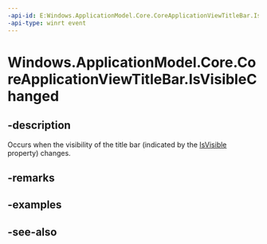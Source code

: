 ----api-id: E:Windows.ApplicationModel.Core.CoreApplicationViewTitleBar.IsVisibleChanged
-api-type: winrt event
---<!-- Event syntaxpublic event Windows.Foundation.TypedEventHandler IsVisibleChanged<Windows.ApplicationModel.Core.CoreApplicationViewTitleBar,  object>--># Windows.ApplicationModel.Core.CoreApplicationViewTitleBar.IsVisibleChanged## -descriptionOccurs when the visibility of the title bar (indicated by the [IsVisible](coreapplicationviewtitlebar_isvisible.md) property) changes.## -remarks## -examples## -see-also